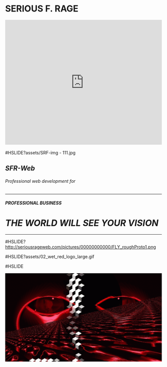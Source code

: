 # **__SERIOUS F. RAGE__**
<iframe scrolling="yes" seamless="seamless" class="inner" width="100%" height="400px" src="https://serious-rage.github.io/" frameborder="0" allowfullscreen></iframe>

#HSLIDE?assets/SRF-img - 111.jpg



## *SFR-Web*
###### Professional web development for  	
- - - - - 
#### *__PROFESSIONAL BUSINESS__*	
# **_THE WORLD WILL SEE YOUR VISION_**
- - - - - - - - - - - - -

#HSLIDE?http://seriousrageweb.com/pictures/00000000000/FLY_roughProto1.png

#HSLIDE?assets/02_wet_red_logo_large.gif


#HSLIDE

![Explore SFR service](assets/02_wet_red_logo_large.gif)







